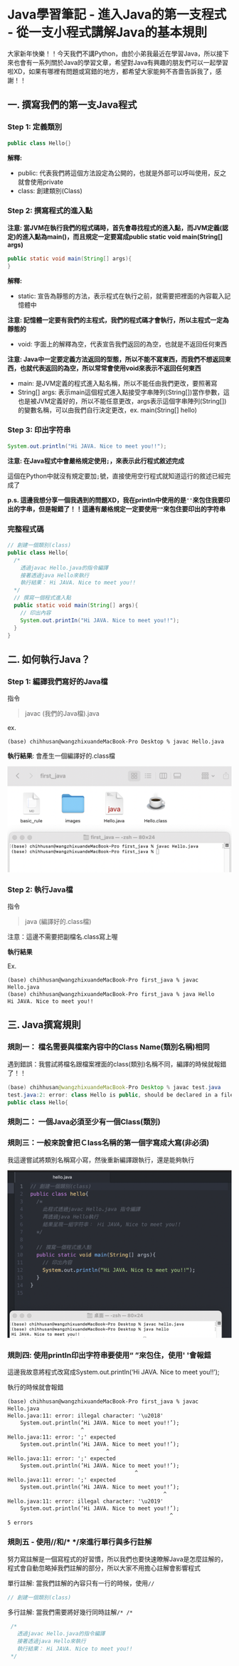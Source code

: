 # Java學習筆記 - 進入Java的第一支程式 - 從一支小程式講解Java的基本規則



大家新年快樂！！今天我們不講Python，由於小弟我最近在學習Java，所以接下來也會有一系列關於Java的學習文章，希望對Java有興趣的朋友們可以一起學習啦XD，如果有哪裡有問題或寫錯的地方，都希望大家能夠不吝嗇告訴我了，感謝！！



## 一. 撰寫我們的第一支Java程式

### Step 1: 定義類別

```java
public class Hello{}
```

**解釋:**

+ public: 代表我們將這個方法設定為公開的，也就是外部可以呼叫使用，反之就會使用private
+ class: 創建類別(Class)

 ### Step 2: 撰寫程式的進入點

**注意: 當JVM在執行我們的程式碼時，首先會尋找程式的進入點，而JVM定義(認定)的進入點為main()，而且規定一定要寫成public static void main(String[] args)**

```java
public static void main(String[] args){
}
```

**解釋:**

+ static: 宣告為靜態的方法，表示程式在執行之前，就需要把裡面的內容載入記憶體中

**注意: 記憶體一定要有我們的主程式，我們的程式碼才會執行，所以主程式一定為靜態的**

+ void: 字面上的解釋為空，代表宣告我們返回的為空，也就是不返回任何東西

**注意: Java中一定要定義方法返回的型態，所以不能不寫東西，而我們不想返回東西，也就代表返回的為空，所以常常會使用void來表示不返回任何東西**

+ main: 是JVM定義的程式進入點名稱，所以不能任由我們更改，要照著寫
+ String[] args: 表示main這個程式進入點接受字串陣列(String[])當作參數，這也是被JVM定義好的，所以不能任意更改，args表示這個字串陣列(String[])的變數名稱，可以由我們自行決定更改，ex. main(String[] hello)

### Step 3: 印出字符串

```java
System.out.println("Hi JAVA. Nice to meet you!!");
```

**注意: 在Java程式中會嚴格規定使用`;`，來表示此行程式敘述完成**

這個在Python中就沒有規定要加`;`號，直接使用空行程式就知道這行的敘述已經完成了



**p.s. 這邊我想分享一個我遇到的問題XD，我在println中使用的是`''`來包住我要印出的字串，但是報錯了！！這邊有嚴格規定一定要使用`""`來包住要印出的字符串**



### 完整程式碼

```java
// 創建一個類別(class)
public class Hello{
  /*
    透過javac Hello.java的指令編譯
    接著透過java Hello來執行
    執行結果： Hi JAVA. Nice to meet you!!
  */
  // 撰寫一個程式進入點
  public static void main(String[] args){
    // 印出內容
    System.out.printIn("Hi JAVA. Nice to meet you!!");
  }
}
```







## 二. 如何執行Java？

### Step 1: 編譯我們寫好的Java檔

指令

> javac (我們的Java檔).java
>

ex. 

```
(base) chihhusan@wangzhixuandeMacBook-Pro Desktop % javac Hello.java
```

**執行結果**: 會產生一個編譯好的.class檔

![2](images/2.png)



### Step 2: 執行Java檔

指令

> java (編譯好的.class檔)

注意：這邊不需要把副檔名.class寫上喔

**執行結果**

Ex.

```
(base) chihhusan@wangzhixuandeMacBook-Pro first_java % javac Hello.java
(base) chihhusan@wangzhixuandeMacBook-Pro first_java % java Hello
Hi JAVA. Nice to meet you!!
```









## 三. Java撰寫規則

### 規則一： 檔名需要與檔案內容中的Class Name(類別名稱)相同

遇到錯誤：我嘗試將檔名跟檔案裡面的class(類別)名稱不同，編譯的時候就報錯了！！

```java
(base) chihhusan@wangzhixuandeMacBook-Pro Desktop % javac test.java 
test.java:2: error: class Hello is public, should be declared in a file named Hello.java
public class Hello{
```

### 規則二： 一個Java必須至少有一個Class(類別)

### **規則三：一般來說會把Ｃlass名稱的第一個字寫成大寫(非必須)**

我這邊嘗試將類別名稱寫小寫，然後重新編譯跟執行，還是能夠執行

![1](images/1.png)



### 規則四: 使用println印出字符串要使用“ ”來包住，使用' '會報錯

這邊我故意將程式改寫成System.out.println(‘Hi JAVA. Nice to meet you!!’);

執行的時候就會報錯

```
(base) chihhusan@wangzhixuandeMacBook-Pro first_java % javac Hello.java
Hello.java:11: error: illegal character: '\u2018'
    System.out.println(‘Hi JAVA. Nice to meet you!!’);
                       ^
Hello.java:11: error: ';' expected
    System.out.println(‘Hi JAVA. Nice to meet you!!’);
                               ^
Hello.java:11: error: ';' expected
    System.out.println(‘Hi JAVA. Nice to meet you!!’);
                                        ^
Hello.java:11: error: ';' expected
    System.out.println(‘Hi JAVA. Nice to meet you!!’);
                                                 ^
Hello.java:11: error: illegal character: '\u2019'
    System.out.println(‘Hi JAVA. Nice to meet you!!’);
                                                   ^
5 errors
```



### 規則五 - 使用//和/* */來進行單行與多行註解

努力寫註解是一個寫程式的好習慣，所以我們也要快速瞭解Java是怎麼註解的，程式會自動忽略掉我們註解的部分，所以大家不用擔心註解會影響程式



單行註解: 當我們註解的內容只有一行的時候，使用`//`

```java
// 創建一個類別(class)
```



多行註解: 當我們需要將好幾行同時註解`/* /*`

```java
 /*
   透過javac Hello.java的指令編譯
   接著透過java Hello來執行
   執行結果： Hi JAVA. Nice to meet you!!
 */
```





